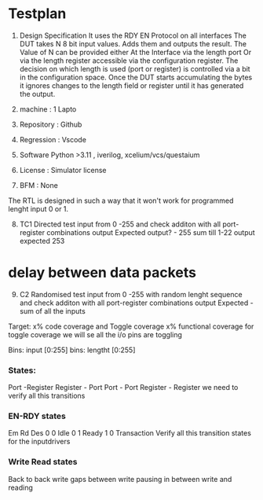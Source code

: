 
# Testplan
1. Design Specification
It uses the RDY EN Protocol on all interfaces
The DUT takes N 8 bit input values. Adds them and outputs the result.
The Value of N can be provided either
At the Interface via the length port
Or via the length register accessible via the configuration register.
The decision on which length is used (port or register) is controlled via a bit in the configuration space.
Once the DUT starts accumulating the bytes it ignores changes to the length field or register until it has generated the output.

2. machine : 1 Lapto
3. Repository : Github
4. Regression : Vscode
5. Software Python >3.11 , iverilog, xcelium/vcs/questaium
6. License : Simulator license
7. BFM : None

The RTL is designed in such a way that it won't work for programmed lenght input 0 or 1.

8. TC1 
Directed test
input from 0 -255 and check additon with all port-register combinations
output Expected output? - 255
sum till 1-22 output expected 253

# delay between data packets


9. C2 Randomised test
input from 0 -255  with random lenght sequence and check additon with all port-register combinations
output Expected -sum of all the inputs

Target:
x% code coverage and Toggle coverage
x% functional coverage
for toggle coverage we will se all the i/o pins are toggling

Bins: input [0:255]
bins: lengtht [0:255]


### States: 
Port -Register
Register - Port
Port - Port
Register - Register
we need to verify all this transitions

### EN-RDY states
Em Rd Des
0  0  Idle
0  1  Ready
1  0  Transaction
Verify all this transition states for the inputdrivers


### Write Read states
Back to back write
gaps between write
pausing in between write and reading 


